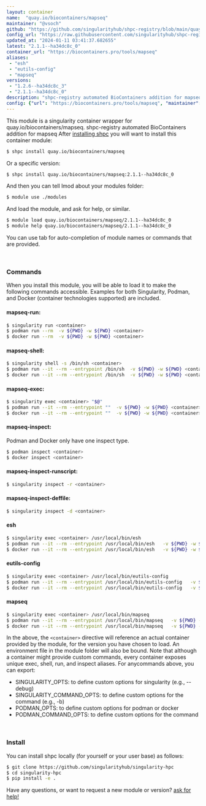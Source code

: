 ```yaml
---
layout: container
name:  "quay.io/biocontainers/mapseq"
maintainer: "@vsoch"
github: "https://github.com/singularityhub/shpc-registry/blob/main/quay.io/biocontainers/mapseq/container.yaml"
config_url: "https://raw.githubusercontent.com/singularityhub/shpc-registry/main/quay.io/biocontainers/mapseq/container.yaml"
updated_at: "2024-01-11 03:41:37.682655"
latest: "2.1.1--ha34dc8c_0"
container_url: "https://biocontainers.pro/tools/mapseq"
aliases:
 - "esh"
 - "eutils-config"
 - "mapseq"
versions:
 - "1.2.6--ha34dc8c_3"
 - "2.1.1--ha34dc8c_0"
description: "shpc-registry automated BioContainers addition for mapseq"
config: {"url": "https://biocontainers.pro/tools/mapseq", "maintainer": "@vsoch", "description": "shpc-registry automated BioContainers addition for mapseq", "latest": {"2.1.1--ha34dc8c_0": "sha256:326574bdad0e3e393976f93dd8d53077bf3d89d34c3d693dc0b996fa2de2bf00"}, "tags": {"1.2.6--ha34dc8c_3": "sha256:57426f4ee51d1bf56dc9ac01f2e1d34b6cb5b34992a7feb5a302b24f7d5f5fe2", "2.1.1--ha34dc8c_0": "sha256:326574bdad0e3e393976f93dd8d53077bf3d89d34c3d693dc0b996fa2de2bf00"}, "docker": "quay.io/biocontainers/mapseq", "aliases": {"esh": "/usr/local/bin/esh", "eutils-config": "/usr/local/bin/eutils-config", "mapseq": "/usr/local/bin/mapseq"}}
---
```


This module is a singularity container wrapper for quay.io/biocontainers/mapseq.
shpc-registry automated BioContainers addition for mapseq
After [installing shpc](#install) you will want to install this container module:


```bash
$ shpc install quay.io/biocontainers/mapseq
```

Or a specific version:

```bash
$ shpc install quay.io/biocontainers/mapseq:2.1.1--ha34dc8c_0
```

And then you can tell lmod about your modules folder:

```bash
$ module use ./modules
```

And load the module, and ask for help, or similar.

```bash
$ module load quay.io/biocontainers/mapseq/2.1.1--ha34dc8c_0
$ module help quay.io/biocontainers/mapseq/2.1.1--ha34dc8c_0
```

You can use tab for auto-completion of module names or commands that are provided.

<br>

### Commands

When you install this module, you will be able to load it to make the following commands accessible.
Examples for both Singularity, Podman, and Docker (container technologies supported) are included.

#### mapseq-run:

```bash
$ singularity run <container>
$ podman run --rm  -v ${PWD} -w ${PWD} <container>
$ docker run --rm  -v ${PWD} -w ${PWD} <container>
```

#### mapseq-shell:

```bash
$ singularity shell -s /bin/sh <container>
$ podman run --it --rm --entrypoint /bin/sh  -v ${PWD} -w ${PWD} <container>
$ docker run --it --rm --entrypoint /bin/sh  -v ${PWD} -w ${PWD} <container>
```

#### mapseq-exec:

```bash
$ singularity exec <container> "$@"
$ podman run --it --rm --entrypoint ""  -v ${PWD} -w ${PWD} <container> "$@"
$ docker run --it --rm --entrypoint ""  -v ${PWD} -w ${PWD} <container> "$@"
```

#### mapseq-inspect:

Podman and Docker only have one inspect type.

```bash
$ podman inspect <container>
$ docker inspect <container>
```

#### mapseq-inspect-runscript:

```bash
$ singularity inspect -r <container>
```

#### mapseq-inspect-deffile:

```bash
$ singularity inspect -d <container>
```


#### esh

```bash
$ singularity exec <container> /usr/local/bin/esh
$ podman run --it --rm --entrypoint /usr/local/bin/esh   -v ${PWD} -w ${PWD} <container> -c " $@"
$ docker run --it --rm --entrypoint /usr/local/bin/esh   -v ${PWD} -w ${PWD} <container> -c " $@"
```


#### eutils-config

```bash
$ singularity exec <container> /usr/local/bin/eutils-config
$ podman run --it --rm --entrypoint /usr/local/bin/eutils-config   -v ${PWD} -w ${PWD} <container> -c " $@"
$ docker run --it --rm --entrypoint /usr/local/bin/eutils-config   -v ${PWD} -w ${PWD} <container> -c " $@"
```


#### mapseq

```bash
$ singularity exec <container> /usr/local/bin/mapseq
$ podman run --it --rm --entrypoint /usr/local/bin/mapseq   -v ${PWD} -w ${PWD} <container> -c " $@"
$ docker run --it --rm --entrypoint /usr/local/bin/mapseq   -v ${PWD} -w ${PWD} <container> -c " $@"
```



In the above, the `<container>` directive will reference an actual container provided
by the module, for the version you have chosen to load. An environment file in the
module folder will also be bound. Note that although a container
might provide custom commands, every container exposes unique exec, shell, run, and
inspect aliases. For anycommands above, you can export:

 - SINGULARITY_OPTS: to define custom options for singularity (e.g., --debug)
 - SINGULARITY_COMMAND_OPTS: to define custom options for the command (e.g., -b)
 - PODMAN_OPTS: to define custom options for podman or docker
 - PODMAN_COMMAND_OPTS: to define custom options for the command

<br>

### Install

You can install shpc locally (for yourself or your user base) as follows:

```bash
$ git clone https://github.com/singularityhub/singularity-hpc
$ cd singularity-hpc
$ pip install -e .
```

Have any questions, or want to request a new module or version? [ask for help!](https://github.com/singularityhub/singularity-hpc/issues)